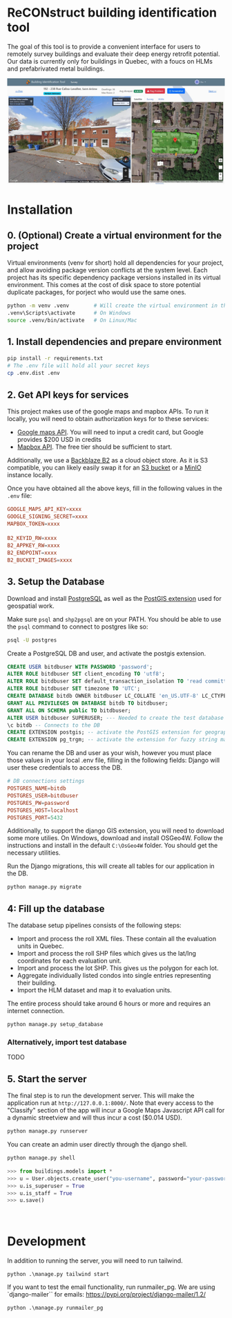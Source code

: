 # ReCONstruct building identification tool

The goal of this tool is to provide a convenient interface for users to remotely survey buildings and evaluate their deep energy retrofit potential. Our data is currently only for buildings in Quebec, with a foucs on HLMs and prefabrivated metal buildings.

![image](assets/screenshot1.JPG)

# Installation

## 0. (Optional) Create a virtual environment for the project
Virtual environments (venv for short) hold all dependencies for your project, and allow avoiding package version conflicts at the system level.
Each project has its specific dependency package versions installed in its virtual environment. 
This comes at the cost of disk space to store potential duplicate packages, for porject who would use the same ones.

```bash
python -m venv .venv        # Will create the virtual environment in the '.venv' folder
.venv\Scripts\activate      # On Windows
source .venv/bin/activate   # On Linux/Mac
```

## 1. Install dependencies and prepare environment
```bash
pip install -r requirements.txt
# The .env file will hold all your secret keys
cp .env.dist .env
```

## 2. Get API keys for services

This project makes use of the google maps and mapbox APIs. To run it locally, you will need to obtain authorization keys for to these services:
- [Google maps API](https://developers.google.com/maps/documentation/javascript/cloud-setup). You will need to input a credit card, but Google provides $200 USD in credits
- [Mapbox API](https://account.mapbox.com/auth/signup/). The free tier should be sufficient to start.

Additionally, we use a [Backblaze B2](https://www.backblaze.com/get-started) as a cloud object store. As it is S3 compatible, you can likely easily swap it for an [S3 bucket](https://aws.amazon.com/pm/serv-s3/) or a [MinIO](https://github.com/minio/minio/) instance locally. 

Once you have obtained all the above keys, fill in the following values in the `.env` file:

```conf
GOOGLE_MAPS_API_KEY=xxxx
GOOGLE_SIGNING_SECRET=xxxx
MAPBOX_TOKEN=xxxx

B2_KEYID_RW=xxxx
B2_APPKEY_RW=xxxx
B2_ENDPOINT=xxxx
B2_BUCKET_IMAGES=xxxx
```


## 3. Setup the Database

Download and install [PostgreSQL](https://www.postgresql.org/) as well as the [PostGIS extension](https://postgis.net/documentation/getting_started) used for geospatial work. 

Make sure `psql` and `shp2pgsql` are on your PATH. You should be able to use the `psql` command to connect to postgres like so:
```bash
psql -U postgres
```


Create a PostgreSQL DB and user, and activate the postgis extension.
```sql
CREATE USER bitdbuser WITH PASSWORD 'password';
ALTER ROLE bitdbuser SET client_encoding TO 'utf8';
ALTER ROLE bitdbuser SET default_transaction_isolation TO 'read committed';
ALTER ROLE bitdbuser SET timezone TO 'UTC';
CREATE DATABASE bitdb OWNER bitdbuser LC_COLLATE 'en_US.UTF-8' LC_CTYPE 'en_US.UTF-8' TEMPLATE 'template0';
GRANT ALL PRIVILEGES ON DATABASE bitdb TO bitdbuser;
GRANT ALL ON SCHEMA public TO bitdbuser;
ALTER USER bitdbuser SUPERUSER; --- Needed to create the test database and add extensions
\c bitdb -- Connects to the DB
CREATE EXTENSION postgis; -- activate the PostGIS extension for geographic calculations
CREATE EXTENSION pg_trgm; -- activate the extension for fuzzy string matching
``` 

You can rename the DB and user as your wish, however you must place those values in your local .env file, filling in the following fields:
Django will user these credentials to access the DB.
```conf
# DB connections settings
POSTGRES_NAME=bitdb
POSTGRES_USER=bitdbuser
POSTGRES_PW=password
POSTGRES_HOST=localhost 
POSTGRES_PORT=5432
``` 

Additionally, to support the django GIS extension, you will need to download some more utilies.
On Windows, download and install OSGeo4W. Follow the instructions and install in the default `C:\OsGeo4W` folder. You should get the necessary utilities.

Run the Django migrations, this will create all tables for our application in the DB.
```bash
python manage.py migrate
```

## 4: Fill up the database

The database setup pipelines consists of the following steps:
- Import and process the roll XML files. These contain all the evaluation units in Quebec.
- Import and process the roll SHP files which gives us the lat/lng coordinates for each evaluation unit.
- Import and process the lot SHP. This gives us the polygon for each lot.
- Aggregate individually listed condos into single entries representing their building.
- Import the HLM dataset and map it to evaluation units.

The entire process should take around 6 hours or more and requires an internet connection.

```bash
python manage.py setup_database
```


### Alternatively, import test database

TODO


## 5. Start the server

The final step is to run the development server. This will make the application run at `http://127.0.0.1:8000/`.
Note that every access to the "Classify" section of the app will incur a Google Maps Javascript API call for a dynamic streetview and will thus incur a cost ($0.014 USD).

```bash
python manage.py runserver
```

You can create an admin user directly through the django shell.
```bash
python manage.py shell
```
```python
>>> from buildings.models import *
>>> u = User.objects.create_user("you-username", password="your-password")
>>> u.is_superuser = True
>>> u.is_staff = True
>>> u.save()
```


<br>


# Development

In addition to running the server, you will need to run tailwind.
```
python .\manage.py tailwind start
```

If you want to test the email functionality, run runmailer_pg. We are using `django-mailer`` for emails: https://pypi.org/project/django-mailer/1.2/
```
python .\manage.py runmailer_pg
```